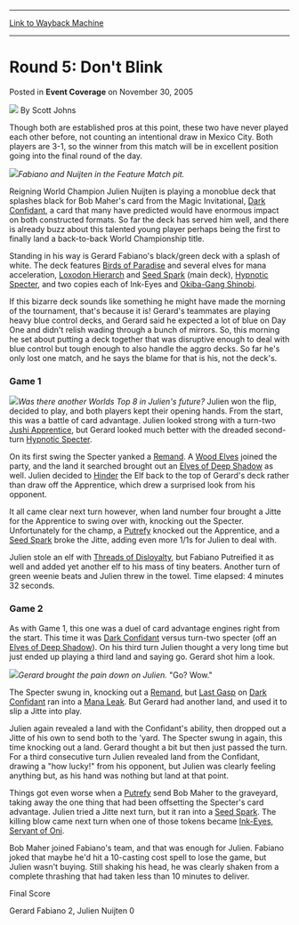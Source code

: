 
---
[Link to Wayback Machine](https://web.archive.org/web/20161008053043/http://magic.wizards.com/en/articles/archive/event-coverage/round-5-dont-blink-2005-11-30)

[_metadata_:author]:- "Scott Johns"
[_metadata_:description]:- "&#13; Though both are established pros at this point, these two have never played each other before, not counting an intentional draw in Mexico City. Both players are 3-1, so the winner from this match will be in excellent position going into the final round of the day.&#13; &#13; Fabiano and Nuijten in the Feature Match pit."
[_metadata_:generator]:- "Drupal 7 (http://drupal.org)"
[_metadata_:node]:- "588941"
[_metadata_:publish_date]:- "2005-11-30"
[_metadata_:source]:- "div-main-content"
[_metadata_:title]:- "Round 5: Don't Blink"
[_metadata_:wayback_capture_timestamp]:- "2016-10-08 05:30:43"
[_metadata_:wayback_raw_url]:- "https://web.archive.org/web/20161008053043id_/http://magic.wizards.com/en/articles/archive/event-coverage/round-5-dont-blink-2005-11-30"
[_metadata_:wayback_url]:- "http://magic.wizards.com/en/articles/archive/event-coverage/round-5-dont-blink-2005-11-30"
---


Round 5: Don't Blink
====================



 Posted in **Event Coverage**
 on November 30, 2005 






![](https://media.magic.wizards.com/styles/auth_small/public/images/person/authorpic_scottjohns.jpg)
By Scott Johns












Though both are established pros at this point, these two have never played each other before, not counting an intentional draw in Mexico City. Both players are 3-1, so the winner from this match will be in excellent position going into the final round of the day.


![](https://media.magic.wizards.com/image_legacy_migration/sideboard/images/worlds05/fm5_nuijtenfabiano.jpg)*Fabiano and Nuijten in the Feature Match pit.*


Reigning World Champion Julien Nuijten is playing a monoblue deck that splashes black for Bob Maher's card from the Magic Invitational, [Dark Confidant](http://gatherer.wizards.com/Pages/Card/Details.aspx?name=Dark+Confidant), a card that many have predicted would have enormous impact on both constructed formats. So far the deck has served him well, and there is already buzz about this talented young player perhaps being the first to finally land a back-to-back World Championship title.


Standing in his way is Gerard Fabiano's black/green deck with a splash of white. The deck features [Birds of Paradise](http://gatherer.wizards.com/Pages/Card/Details.aspx?name=Birds+of+Paradise) and several elves for mana acceleration, [Loxodon Hierarch](http://gatherer.wizards.com/Pages/Card/Details.aspx?name=Loxodon+Hierarch) and [Seed Spark](http://gatherer.wizards.com/Pages/Card/Details.aspx?name=Seed+Spark) (main deck), [Hypnotic Specter](http://gatherer.wizards.com/Pages/Card/Details.aspx?name=Hypnotic+Specter), and two copies each of Ink-Eyes and [Okiba-Gang Shinobi](http://gatherer.wizards.com/Pages/Card/Details.aspx?name=Okiba-Gang+Shinobi).


If this bizarre deck sounds like something he might have made the morning of the tournament, that's because it is! Gerard's teammates are playing heavy blue control decks, and Gerard said he expected a lot of blue on Day One and didn't relish wading through a bunch of mirrors. So, this morning he set about putting a deck together that was disruptive enough to deal with blue control but tough enough to also handle the aggro decks. So far he's only lost one match, and he says the blame for that is his, not the deck's.


### Game 1


![](https://media.magic.wizards.com/image_legacy_migration/sideboard/images/worlds05/fm5_nuijten.jpg)*Was there another Worlds Top 8 in Julien's future?*
Julien won the flip, decided to play, and both players kept their opening hands. From the start, this was a battle of card advantage. Julien looked strong with a turn-two [Jushi Apprentice](http://gatherer.wizards.com/Pages/Card/Details.aspx?name=Jushi+Apprentice), but Gerard looked much better with the dreaded second-turn [Hypnotic Specter](http://gatherer.wizards.com/Pages/Card/Details.aspx?name=Hypnotic+Specter).


On its first swing the Specter yanked a [Remand](http://gatherer.wizards.com/Pages/Card/Details.aspx?name=Remand). A [Wood Elves](http://gatherer.wizards.com/Pages/Card/Details.aspx?name=Wood+Elves) joined the party, and the land it searched brought out an [Elves of Deep Shadow](http://gatherer.wizards.com/Pages/Card/Details.aspx?name=Elves+of+Deep+Shadow) as well. Julien decided to [Hinder](http://gatherer.wizards.com/Pages/Card/Details.aspx?name=Hinder) the Elf back to the top of Gerard's deck rather than draw off the Apprentice, which drew a surprised look from his opponent.


It all came clear next turn however, when land number four brought a Jitte for the Apprentice to swing over with, knocking out the Specter. Unfortunately for the champ, a [Putrefy](http://gatherer.wizards.com/Pages/Card/Details.aspx?name=Putrefy) knocked out the Apprentice, and a [Seed Spark](http://gatherer.wizards.com/Pages/Card/Details.aspx?name=Seed+Spark) broke the Jitte, adding even more 1/1s for Julien to deal with.


Julien stole an elf with [Threads of Disloyalty](http://gatherer.wizards.com/Pages/Card/Details.aspx?name=Threads+of+Disloyalty), but Fabiano Putreified it as well and added yet another elf to his mass of tiny beaters. Another turn of green weenie beats and Julien threw in the towel. Time elapsed: 4 minutes 32 seconds.


### Game 2


As with Game 1, this one was a duel of card advantage engines right from the start. This time it was [Dark Confidant](http://gatherer.wizards.com/Pages/Card/Details.aspx?name=Dark+Confidant) versus turn-two specter (off an [Elves of Deep Shadow](http://gatherer.wizards.com/Pages/Card/Details.aspx?name=Elves+of+Deep+Shadow)). On his third turn Julien thought a very long time but just ended up playing a third land and saying go. Gerard shot him a look.


![](https://media.magic.wizards.com/image_legacy_migration/sideboard/images/worlds05/fm5_fabiano.jpg)*Gerard brought the pain down on Julien.*
"Go? Wow."


The Specter swung in, knocking out a [Remand](http://gatherer.wizards.com/Pages/Card/Details.aspx?name=Remand), but [Last Gasp](http://gatherer.wizards.com/Pages/Card/Details.aspx?name=Last+Gasp) on [Dark Confidant](http://gatherer.wizards.com/Pages/Card/Details.aspx?name=Dark+Confidant) ran into a [Mana Leak](http://gatherer.wizards.com/Pages/Card/Details.aspx?name=Mana+Leak). But Gerard had another land, and used it to slip a Jitte into play.


Julien again revealed a land with the Confidant's ability, then dropped out a Jitte of his own to send both to the 'yard. The Specter swung in again, this time knocking out a land. Gerard thought a bit but then just passed the turn. For a third consecutive turn Julien revealed land from the Confidant, drawing a "how lucky!" from his opponent, but Julien was clearly feeling anything but, as his hand was nothing but land at that point.


Things got even worse when a [Putrefy](http://gatherer.wizards.com/Pages/Card/Details.aspx?name=Putrefy) send Bob Maher to the graveyard, taking away the one thing that had been offsetting the Specter's card advantage. Julien tried a Jitte next turn, but it ran into a [Seed Spark](http://gatherer.wizards.com/Pages/Card/Details.aspx?name=Seed+Spark). The killing blow came next turn when one of those tokens became [Ink-Eyes, Servant of Oni](http://gatherer.wizards.com/Pages/Card/Details.aspx?name=Ink-Eyes%2C+Servant+of+Oni).


Bob Maher joined Fabiano's team, and that was enough for Julien. Fabiano joked that maybe he'd hit a 10-casting cost spell to lose the game, but Julien wasn't buying. Still shaking his head, he was clearly shaken from a complete thrashing that had taken less than 10 minutes to deliver.


Final Score  

Gerard Fabiano 2, Julien Nuijten 0








